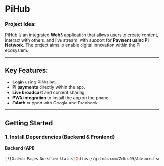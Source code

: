 # PiHub

### Project Idea:
PiHub is an integrated **Web3** application that allows users to create content, interact with others, and live stream, with support for **Payment using Pi Network**. The project aims to enable digital innovation within the Pi ecosystem.

---

## **Key Features:**
- **Login** using Pi Wallet.
- **Pi payments** directly within the app.
- **Live broadcast** and content sharing.
- **PWA integration** to install the app on the phone.
- **OAuth** support with Google and Facebook.

---
## **Getting Started**

### **1. Install Dependencies (Backend & Frontend)**

#### **Backend (API)**
```bash
[![GitHub Pages Workflow Status](https://github.com/Ze0ro99/Advanced-social-application-/actions/workflows/pages.yml/badge.svg)](https://github.com/Ze0ro99/Advanced-social-application-/actions/workflows/pages.yml)
